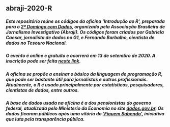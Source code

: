 ## abraji-2020-R

##### Este repositório reúne os códigos da oficina 'Introdução ao R', preparada para o [2º Domingo com Dados](https://www.abraji.org.br/noticias/abraji-abre-inscricoes-para-2o-domingo-de-dados), organizado pela Associação Brasileira de Jornalismo Investigativo (Abraji). Os códigos foram criados por Gabriela Caesar, jornalista de dados no G1, e Fernando Barbalho, cientista de dados no Tesouro Nacional.  

##### O evento é online e gratuito e ocorrerá em 13 de setembro de 2020. A inscrição pode ser feita [neste link](https://congresse.me/eventos/ddadosabraji).

##### A oficina se propõe a ensinar o básico da linguagem de programação R, que pode ser bastante útil para jornalistas e outros profissionais. Atualmente, o R é usado principalmente por estatísticos, pesquisadores, cientistas de dados, entre outros.

##### A base de dados usada na oficina é a dos pensionistas do governo federal, atualizada pelo Ministerio da Economia no site [dados.gov.br](http://dados.gov.br/dataset/gestao-de-pessoas-executivo-federal-pensionistas). Os dados ficaram públicos após uma vitória do ['Fiquem Sabendo'](https://fiquemsabendo.com.br/transparencia/pensionistas-e-aposentados-servidores-inativos/), iniciativa que luta pela transparência pública. 
